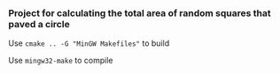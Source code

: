 ### Project for calculating the total area of random squares that paved a circle

Use `cmake .. -G "MinGW Makefiles"` to build

Use `mingw32-make` to compile
